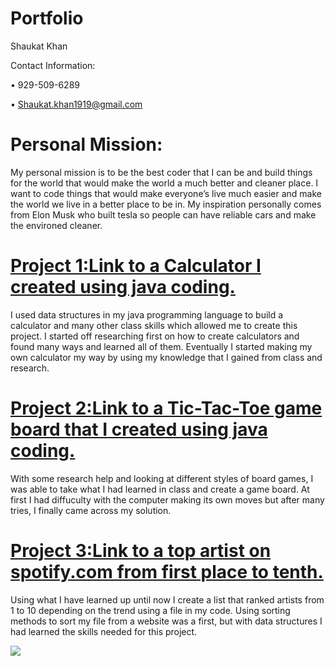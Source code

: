 # Portfolio
Shaukat Khan

Contact Information:

  •	929-509-6289

  •	Shaukat.khan1919@gmail.com

# Personal Mission:
My personal mission is to be the best coder that I can be and build things for the world that would make the world a much better and cleaner place. I want to code things that would make everyone’s live much easier and make the world we live in a better place to be in. My inspiration personally comes from Elon Musk who built tesla so people can have reliable cars and make the environed cleaner. 

# [Project 1:Link to a Calculator I created using java coding.](https://github.com/Shaukat-khan/CalculatorPrjct.git)
I used data structures in my java programming language to build a calculator and many other class skills which allowed me to create this project. I started off researching first on how to create calculators and found many ways and learned all of them. Eventually I started making my own calculator my way by using my knowledge that I gained from class and research.  

# [Project 2:Link to a Tic-Tac-Toe game board that I created using java coding.](https://github.com/Shaukat-khan/Lab6.git)
With some research help and looking at different styles of board games, I was able to take what I had learned in class and create a game board. At first I had diffuculty with the computer making its own moves but after many tries, I finally came across my solution. 

# [Project 3:Link to a top artist on spotify.com from first place to tenth.](https://github.com/Shaukat-khan/Lab-4.git)
Using what I have learned up until now I create a list that ranked artists from 1 to 10 depending on the trend using a file in my code. Using sorting methods to sort my file from a website was a first, but with data structures I had learned the skills needed for this project. 

![](https://github.com/Shaukat-khan/Portfolio/blob/main/Resume/CS%20Resume%20PIC.png)
